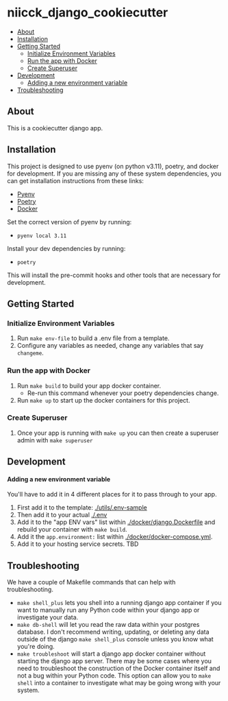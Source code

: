 # niicck_django_cookiecutter

- [About](#about)
- [Installation](#installation)
- [Getting Started](#getting-started)
  - [Initialize Environment Variables](#initialize-environment-variables)
  - [Run the app with Docker](#run-the-app-with-docker)
  - [Create Superuser](#create-superuser)
- [Development](#development)
    - [Adding a new environment variable](#adding-a-new-environment-variable)
- [Troubleshooting](#troubleshooting)

## About

This is a cookiecutter django app.

## Installation

This project is designed to use pyenv (on python v3.11), poetry, and docker for development. If you are missing any of these system dependencies, you can get installation instructions from these links:

- [Pyenv](https://github.com/pyenv/pyenv#installation)
- [Poetry](https://python-poetry.org/docs/)
- [Docker](https://docs.docker.com/get-docker/)

Set the correct version of pyenv by running:
- `pyenv local 3.11`

Install your dev dependencies by running:
- `poetry`

This will install the pre-commit hooks and other tools that are necessary for development.

## Getting Started

### Initialize Environment Variables
1. Run `make env-file` to build a .env file from a template.
2. Configure any variables as needed, change any variables that say `changeme`.

### Run the app with Docker
1. Run `make build` to build your app docker container.
   - Re-run this command whenever your poetry dependencies change.
2. Run `make up` to start up the docker containers for this project.

### Create Superuser
1. Once your app is running with `make up` you can then create a superuser admin with `make superuser`


## Development

#### Adding a new environment variable
You'll have to add it in 4 different places for it to pass through to your app.
1. First add it to the template: [./utils/.env-sample](./utils/.env-sample)
2. Then add it to your actual [./.env](./.env)
3. Add it to the "app ENV vars" list within [./docker/django.Dockerfile](./docker/django.Dockerfile) and rebuild your container with `make build`.
4. Add it the `app.environment:` list within [./docker/docker-compose.yml](./docker/docker-compose.yml).
5. Add it to your hosting service secrets. TBD

## Troubleshooting

We have a couple of Makefile commands that can help with troubleshooting.

- `make shell_plus` lets you shell into a running django app container if you want to manually run any Python code within your django app or investigate your data.
- `make db-shell` will let you read the raw data within your postgres database. I don't recommend writing, updating, or deleting any data outside of the django `make shell_plus` console unless you know what you're doing.
- `make troubleshoot` will start a django app docker container without starting the django app server. There may be some cases where you need to troubleshoot the construction of the Docker container itself and not a bug within your Python code. This option can allow you to `make shell` into a container to investigate what may be going wrong with your system.
